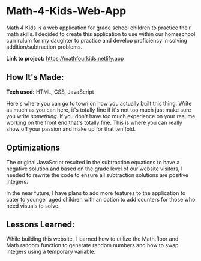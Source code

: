 # Math-4-Kids-Web-App
Math 4 Kids is a web application for grade school children to practice their math skills. I decided to create this application to use within our homeschool currirulum for my daughter to practice and develop proficiency in solving addition/subtraction problems.

**Link to project:** https://mathfourkids.netlify.app

## How It's Made:

**Tech used:** HTML, CSS, JavaScript

Here's where you can go to town on how you actually built this thing. Write as much as you can here, it's totally fine if it's not too much just make sure you write *something*. If you don't have too much experience on your resume working on the front end that's totally fine. This is where you can really show off your passion and make up for that ten fold.

## Optimizations

The original JavaScript resulted in the subtraction equations to have a negative solution and based on the grade level of our website visitors, I needed to rewrite the code to ensure all subtraction solutions are positive integers.

In the near future, I have plans to add more features to the application to cater to younger aged children with an option to add counters for those who need visuals to solve. 

## Lessons Learned:

While building this website, I learned how to utilize the Math.floor and Math.random function to generate random numbers and how to swap integers using a temporary variable.  
